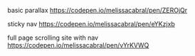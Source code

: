 basic parallax
https://codepen.io/melissacabral/pen/ZEROjQr

sticky nav
https://codepen.io/melissacabral/pen/eYKzjxb

full page scrolling site  with nav
https://codepen.io/melissacabral/pen/vYrKVWQ

